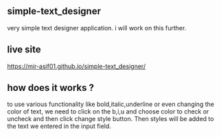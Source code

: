 ## simple-text_designer
very simple text designer application. i will work on this further.

## live site
https://mir-asif01.github.io/simple-text_designer/

## how does it works ?

to use various functionality like bold,italic,underline or even changing the color of text, we need to click on the b,i,u and choose color to check or uncheck and then click change style button. Then styles will be added to the text we entered in the input field.
